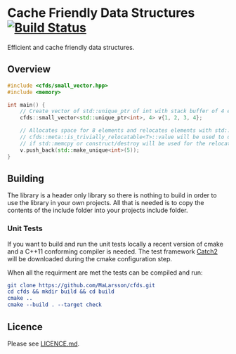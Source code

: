 # Cache Friendly Data Structures [![Build Status](https://travis-ci.org/MaLarsson/cfds.svg?branch=master)](https://travis-ci.org/MaLarsson/cfds)
Efficient and cache friendly data structures.

## Overview
```cpp
#include <cfds/small_vector.hpp>
#include <memory>

int main() {
    // Create vector of std::unique_ptr of int with stack buffer of 4 elements.
    cfds::small_vector<std::unique_ptr<int>, 4> v{1, 2, 3, 4};

    // Allocates space for 8 elements and relocates elements with std::memcpy.
    // cfds::meta::is_trivially_relocatable<T>::value will be used to determine
    // if std::memcpy or construct/destroy will be used for the relocation.
    v.push_back(std::make_unique<int>(5));
}
```

## Building
The library is a header only library so there is nothing to build in order to use the library in your own projects.
All that is needed is to copy the contents of the include folder into your projects include folder.

### Unit Tests
If you want to build and run the unit tests locally a recent version of cmake and a C++11 conforming compiler is needed. The test framework [Catch2](https://github.com/catchorg/Catch2) will be downloaded during the cmake configuration step.

When all the requirment are met the tests can be compiled and run:

``` cmake
git clone https://github.com/MaLarsson/cfds.git
cd cfds && mkdir build && cd build
cmake ..
cmake --build . --target check
```

## Licence
Please see [LICENCE.md](https://github.com/MaLarsson/cfds/blob/master/LICENCE.md).
